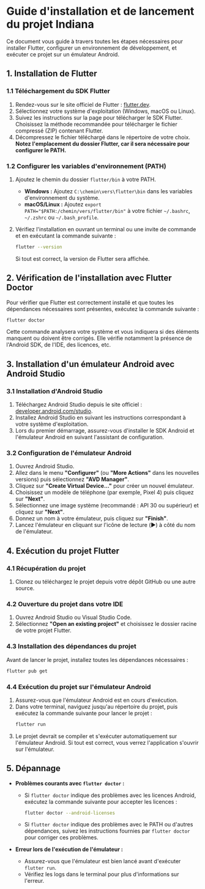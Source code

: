 # Guide d'installation et de lancement du projet Indiana

Ce document vous guide à travers toutes les étapes nécessaires pour installer Flutter, configurer un environnement de développement, et exécuter ce projet sur un émulateur Android.

## 1. Installation de Flutter

### 1.1 Téléchargement du SDK Flutter

1. Rendez-vous sur le site officiel de Flutter : [flutter.dev](https://flutter.dev/docs/get-started/install).
2. Sélectionnez votre système d'exploitation (Windows, macOS ou Linux).
3. Suivez les instructions sur la page pour télécharger le SDK Flutter. Choisissez la méthode recommandée pour télécharger le fichier compressé (ZIP) contenant Flutter.
4. Décompressez le fichier téléchargé dans le répertoire de votre choix. **Notez l'emplacement du dossier Flutter, car il sera nécessaire pour configurer le PATH.**

### 1.2 Configurer les variables d'environnement (PATH)

1. Ajoutez le chemin du dossier `flutter/bin` à votre PATH.
   - **Windows :** Ajoutez `C:\chemin\vers\flutter\bin` dans les variables d'environnement du système.
   - **macOS/Linux :** Ajoutez `export PATH="$PATH:/chemin/vers/flutter/bin"` à votre fichier `~/.bashrc`, `~/.zshrc` ou `~/.bash_profile`.

2. Vérifiez l'installation en ouvrant un terminal ou une invite de commande et en exécutant la commande suivante :
   ```bash
   flutter --version
   ```
   Si tout est correct, la version de Flutter sera affichée.

## 2. Vérification de l'installation avec Flutter Doctor

Pour vérifier que Flutter est correctement installé et que toutes les dépendances nécessaires sont présentes, exécutez la commande suivante :
```bash
flutter doctor
```
Cette commande analysera votre système et vous indiquera si des éléments manquent ou doivent être corrigés. Elle vérifie notamment la présence de l'Android SDK, de l'IDE, des licences, etc.

## 3. Installation d'un émulateur Android avec Android Studio

### 3.1 Installation d'Android Studio

1. Téléchargez Android Studio depuis le site officiel : [developer.android.com/studio](https://developer.android.com/studio).
2. Installez Android Studio en suivant les instructions correspondant à votre système d'exploitation.
3. Lors du premier démarrage, assurez-vous d'installer le SDK Android et l'émulateur Android en suivant l'assistant de configuration.

### 3.2 Configuration de l'émulateur Android

1. Ouvrez Android Studio.
2. Allez dans le menu **"Configurer"** (ou **"More Actions"** dans les nouvelles versions) puis sélectionnez **"AVD Manager"**.
3. Cliquez sur **"Create Virtual Device..."** pour créer un nouvel émulateur.
4. Choisissez un modèle de téléphone (par exemple, Pixel 4) puis cliquez sur **"Next"**.
5. Sélectionnez une image système (recommandé : API 30 ou supérieur) et cliquez sur **"Next"**.
6. Donnez un nom à votre émulateur, puis cliquez sur **"Finish"**.
7. Lancez l'émulateur en cliquant sur l'icône de lecture (▶️) à côté du nom de l'émulateur.

## 4. Exécution du projet Flutter

### 4.1 Récupération du projet

1. Clonez ou téléchargez le projet depuis votre dépôt GitHub ou une autre source.

### 4.2 Ouverture du projet dans votre IDE

1. Ouvrez Android Studio ou Visual Studio Code.
2. Sélectionnez **"Open an existing project"** et choisissez le dossier racine de votre projet Flutter.

### 4.3 Installation des dépendances du projet

Avant de lancer le projet, installez toutes les dépendances nécessaires :
```bash
flutter pub get
```

### 4.4 Exécution du projet sur l'émulateur Android

1. Assurez-vous que l'émulateur Android est en cours d'exécution.
2. Dans votre terminal, naviguez jusqu'au répertoire du projet, puis exécutez la commande suivante pour lancer le projet :
   ```bash
   flutter run
   ```
3. Le projet devrait se compiler et s'exécuter automatiquement sur l'émulateur Android. Si tout est correct, vous verrez l'application s'ouvrir sur l'émulateur.

## 5. Dépannage

- **Problèmes courants avec `flutter doctor` :**
  - Si `flutter doctor` indique des problèmes avec les licences Android, exécutez la commande suivante pour accepter les licences :
    ```bash
    flutter doctor --android-licenses
    ```
  - Si `flutter doctor` indique des problèmes avec le PATH ou d'autres dépendances, suivez les instructions fournies par `flutter doctor` pour corriger ces problèmes.

- **Erreur lors de l'exécution de l'émulateur :**
  - Assurez-vous que l'émulateur est bien lancé avant d'exécuter `flutter run`.
  - Vérifiez les logs dans le terminal pour plus d'informations sur l'erreur.
